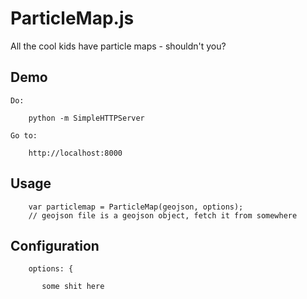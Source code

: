 # ParticleMap.js

All the cool kids have particle maps - shouldn't you?

## Demo

    Do:

        python -m SimpleHTTPServer

    Go to:

        http://localhost:8000

## Usage

        var particlemap = ParticleMap(geojson, options);
        // geojson file is a geojson object, fetch it from somewhere

## Configuration

        options: {

           some shit here



